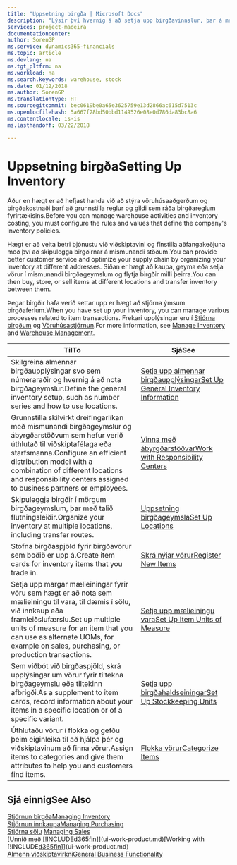 ```yaml
---
title: "Uppsetning birgða | Microsoft Docs"
description: "Lýsir því hvernig á að setja upp birgðavinnslur, þar á meðal flutningsleiðir og birgðageymslur á borð við vöruhús."
services: project-madeira
documentationcenter: 
author: SorenGP
ms.service: dynamics365-financials
ms.topic: article
ms.devlang: na
ms.tgt_pltfrm: na
ms.workload: na
ms.search.keywords: warehouse, stock
ms.date: 01/12/2018
ms.author: SorenGP
ms.translationtype: HT
ms.sourcegitcommit: bec0619be0a65e3625759e13d2866ac615d7513c
ms.openlocfilehash: 5a667f28bd50bbd1149526e08e0d786da83bc8a6
ms.contentlocale: is-is
ms.lasthandoff: 03/22/2018

---
```

# <a name="setting-up-inventory"></a><span data-ttu-id="fac3a-103">Uppsetning birgða</span><span class="sxs-lookup"><span data-stu-id="fac3a-103">Setting Up Inventory</span></span>
<span data-ttu-id="fac3a-104">Áður en hægt er að hefjast handa við að stýra vöruhúsaaðgerðum og birgðakostnaði þarf að grunnstilla reglur og gildi sem ráða birgðareglum fyrirtækisins.</span><span class="sxs-lookup"><span data-stu-id="fac3a-104">Before you can manage warehouse activities and inventory costing, you must configure the rules and values that define the company's inventory policies.</span></span>

<span data-ttu-id="fac3a-105">Hægt er að veita betri þjónustu við viðskiptavini og fínstilla aðfangakeðjuna með því að skipulegga birgðirnar á mismunandi stöðum.</span><span class="sxs-lookup"><span data-stu-id="fac3a-105">You can provide better customer service and optimize your supply chain by organizing your inventory at different addresses.</span></span> <span data-ttu-id="fac3a-106">Síðan er hægt að kaupa, geyma eða selja vörur í mismunandi birgðageymslum og flytja birgðir milli þeirra.</span><span class="sxs-lookup"><span data-stu-id="fac3a-106">You can then buy, store, or sell items at different locations and transfer inventory between them.</span></span>

<span data-ttu-id="fac3a-107">Þegar birgðir hafa verið settar upp er hægt að stjórna ýmsum birgðaferlum.</span><span class="sxs-lookup"><span data-stu-id="fac3a-107">When you have set up your inventory, you can manage various processes related to item transactions.</span></span> <span data-ttu-id="fac3a-108">Frekari upplýsingar eru í [Stjórna birgðum](inventory-manage-inventory.md) og [Vöruhúsastjórnun](warehouse-manage-warehouse.md).</span><span class="sxs-lookup"><span data-stu-id="fac3a-108">For more information, see [Manage Inventory](inventory-manage-inventory.md) and [Warehouse Management](warehouse-manage-warehouse.md).</span></span>

| <span data-ttu-id="fac3a-109">Til</span><span class="sxs-lookup"><span data-stu-id="fac3a-109">To</span></span> | <span data-ttu-id="fac3a-110">Sjá</span><span class="sxs-lookup"><span data-stu-id="fac3a-110">See</span></span> |
| --- | --- |
| <span data-ttu-id="fac3a-111">Skilgreina almennar birgðaupplýsingar svo sem númeraraðir og hvernig á að nota birgðageymslur.</span><span class="sxs-lookup"><span data-stu-id="fac3a-111">Define the general inventory setup, such as number series and how to use locations.</span></span> |[<span data-ttu-id="fac3a-112">Setja upp almennar birgðaupplýsingar</span><span class="sxs-lookup"><span data-stu-id="fac3a-112">Set Up General Inventory Information</span></span>](inventory-how-setup-general.md) |
|<span data-ttu-id="fac3a-113">Grunnstilla skilvirkt dreifingarlíkan með mismunandi birgðageymslur og ábyrgðarstöðvum sem hefur verið úthlutað til viðskiptafélaga eða starfsmanna.</span><span class="sxs-lookup"><span data-stu-id="fac3a-113">Configure an efficient distribution model with a combination of different locations and responsibility centers assigned to business partners or employees.</span></span>|[<span data-ttu-id="fac3a-114">Vinna með ábyrgðarstöðvar</span><span class="sxs-lookup"><span data-stu-id="fac3a-114">Work with Responsibility Centers</span></span>](inventory-responsibility-centers.md)|
| <span data-ttu-id="fac3a-115">Skipuleggja birgðir í mörgum birgðageymslum, þar með talið flutningsleiðir.</span><span class="sxs-lookup"><span data-stu-id="fac3a-115">Organize your inventory at multiple locations, including transfer routes.</span></span> |[<span data-ttu-id="fac3a-116">Uppsetning birgðageymsla</span><span class="sxs-lookup"><span data-stu-id="fac3a-116">Set Up Locations</span></span>](inventory-how-register-new-items.md) |
| <span data-ttu-id="fac3a-117">Stofna birgðaspjöld fyrir birgðavörur sem boðið er upp á.</span><span class="sxs-lookup"><span data-stu-id="fac3a-117">Create item cards for inventory items that you trade in.</span></span> |[<span data-ttu-id="fac3a-118">Skrá nýjar vörur</span><span class="sxs-lookup"><span data-stu-id="fac3a-118">Register New Items</span></span>](inventory-how-register-new-items.md) |
|<span data-ttu-id="fac3a-119">Setja upp margar mælieiningar fyrir vöru sem hægt er að nota sem mælieiningu til vara, til dæmis í sölu, við innkaup eða framleiðslufærslu.</span><span class="sxs-lookup"><span data-stu-id="fac3a-119">Set up multiple units of measure for an item that you can use as alternate UOMs, for example on sales, purchasing, or production transactions.</span></span>|[<span data-ttu-id="fac3a-120">Setja upp mælieiningu vara</span><span class="sxs-lookup"><span data-stu-id="fac3a-120">Set Up Item Units of Measure</span></span>](inventory-how-setup-units-of-measure.md)|
|<span data-ttu-id="fac3a-121">Sem viðbót við birgðaspjöld, skrá upplýsingar um vörur fyrir tiltekna birgðageymslu eða tiltekinn afbrigði.</span><span class="sxs-lookup"><span data-stu-id="fac3a-121">As a supplement to item cards, record information about your items in a specific location or of a specific variant.</span></span>|[<span data-ttu-id="fac3a-122">Setja upp birgðahaldseiningar</span><span class="sxs-lookup"><span data-stu-id="fac3a-122">Set Up Stockkeeping Units</span></span>](inventory-how-to-set-up-stockkeeping-units.md)|
| <span data-ttu-id="fac3a-123">Úthlutaðu vörur í flokka og gefðu þeim eiginleika til að hjálpa þér og viðskiptavinum að finna vörur.</span><span class="sxs-lookup"><span data-stu-id="fac3a-123">Assign items to categories and give them attributes to help you and customers find items.</span></span> |[<span data-ttu-id="fac3a-124">Flokka vörur</span><span class="sxs-lookup"><span data-stu-id="fac3a-124">Categorize Items</span></span>](inventory-how-categorize-items.md) |

## <a name="see-also"></a><span data-ttu-id="fac3a-125">Sjá einnig</span><span class="sxs-lookup"><span data-stu-id="fac3a-125">See Also</span></span>
[<span data-ttu-id="fac3a-126">Stjórnun birgða</span><span class="sxs-lookup"><span data-stu-id="fac3a-126">Managing Inventory</span></span>](inventory-manage-inventory.md)  
[<span data-ttu-id="fac3a-127">Stjórnun innkaupa</span><span class="sxs-lookup"><span data-stu-id="fac3a-127">Managing Purchasing</span></span>](purchasing-manage-purchasing.md)  
<span data-ttu-id="fac3a-128">[Stjórna sölu](sales-manage-sales.md)  </span><span class="sxs-lookup"><span data-stu-id="fac3a-128">[Managing Sales](sales-manage-sales.md)  </span></span>  
<span data-ttu-id="fac3a-129">[Unnið með [!INCLUDE[d365fin](includes/d365fin_md.md)]](ui-work-product.md)</span><span class="sxs-lookup"><span data-stu-id="fac3a-129">[Working with [!INCLUDE[d365fin](includes/d365fin_md.md)]](ui-work-product.md)</span></span>  
[<span data-ttu-id="fac3a-130">Almenn viðskiptavirkni</span><span class="sxs-lookup"><span data-stu-id="fac3a-130">General Business Functionality</span></span>](ui-across-business-areas.md)

